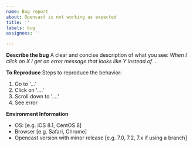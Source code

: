 ```yaml
---
name: Bug report
about: Opencast is not working as expected
title: ''
labels: bug
assignees: ''

---
```


**Describe the bug**
A clear and concise description of what you see:
*When I click on X I get an error message that looks like Y instead of …*

**To Reproduce**
Steps to reproduce the behavior:
1. Go to '...'
2. Click on '....'
3. Scroll down to '....'
4. See error

**Environment Information**
 - OS: [e.g. iOS 8.1, CentOS 8]
 - Browser [e.g. Safari, Chrome]
 - Opencast version with minor release [e.g. 7.0, 7.2, 7.x if using a branch]
